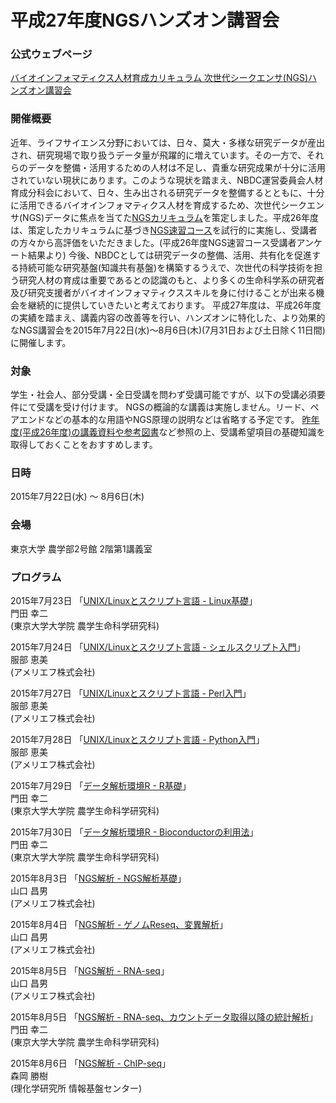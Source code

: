 # 平成27年度NGSハンズオン講習会

### 公式ウェブページ
[バイオインフォマティクス人材育成カリキュラム 次世代シークエンサ(NGS)ハンズオン講習会](http://biosciencedbc.jp/human/human-resources/workshop/h27)

### 開催概要
近年、ライフサイエンス分野においては、日々、莫大・多様な研究データが産出され、研究現場で取り扱うデータ量が飛躍的に増えています。その一方で、それらのデータを整備・活用するための人材は不足し、貴重な研究成果が十分に活用されていない現状にあります。このような現状を踏まえ、NBDC運営委員会人材育成分科会において、日々、生み出される研究データを整備するとともに、十分に活用できるバイオインフォマティクス人材を育成するため、次世代シークエンサ(NGS)データに焦点を当てた[NGSカリキュラム](http://biosciencedbc.jp/gadget/chousa/generation-sequencer.pdf)を策定しました。平成26年度は、策定したカリキュラムに基づき[NGS速習コース](http://biosciencedbc.jp/human/human-resources/workshop/h26)を試行的に実施し、受講者の方々から高評価をいただきました。(平成26年度NGS速習コース受講者アンケート結果より)
今後、NBDCとしては研究データの整備、活用、共有化を促進する持続可能な研究基盤(知識共有基盤)を構築するうえで、次世代の科学技術を担う研究人材の育成は重要であるとの認識のもと、より多くの生命科学系の研究者及び研究支援者がバイオインフォマティクススキルを身に付けることが出来る機会を継続的に提供していきたいと考えております。
平成27年度は、平成26年度の実績を踏まえ、講義内容の改善等を行い、ハンズオンに特化した、より効果的なNGS講習会を2015年7月22日(水)～8月6日(木)(7月31日および土日除く11日間)に開催します。

### 対象
学生・社会人、部分受講・全日受講を問わず受講可能ですが、以下の受講必須要件にて受講を受け付けます。
NGSの概論的な講義は実施しません。リード、ペアエンドなどの基本的な用語やNGS原理の説明などは省略する予定です。
[昨年度(平成26年度)の講義資料や参考図書](http://biosciencedbc.jp/human/human-resources/workshop/h26)など参照の上、受講希望項目の基礎知識を取得しておくことをおすすめします。  

### 日時
2015年7月22日(水) ～ 8月6日(木)  

### 会場
東京大学 農学部2号館 2階第1講義室  

### プログラム
2015年7月23日 「[UNIX/Linuxとスクリプト言語 - Linux基礎](https://github.com/AJACS-training/2015NGS_handson/blob/master/kadota1/)」  
門田 幸二  
(東京大学大学院 農学生命科学研究科)

2015年7月24日 「[UNIX/Linuxとスクリプト言語 - シェルスクリプト入門](https://github.com/AJACS-training/2015NGS_handson/blob/master/hattori1/)」  
服部 恵美  
(アメリエフ株式会社)  

2015年7月27日 「[UNIX/Linuxとスクリプト言語 - Perl入門](https://github.com/AJACS-training/2015NGS_handson/blob/master/hattori2/)」  
服部 恵美  
(アメリエフ株式会社)

2015年7月28日 「[UNIX/Linuxとスクリプト言語 - Python入門](https://github.com/AJACS-training/2015NGS_handson/blob/master/hattori3/)」  
服部 恵美  
(アメリエフ株式会社)

2015年7月29日 「[データ解析環境R - R基礎](https://github.com/AJACS-training/2015NGS_handson/blob/master/kadota2/)」  
門田 幸二  
(東京大学大学院 農学生命科学研究科)

2015年7月30日 「[データ解析環境R - Bioconductorの利用法](https://github.com/AJACS-training/2015NGS_handson/blob/master/kadota3/)」  
門田 幸二  
(東京大学大学院 農学生命科学研究科)

2015年8月3日 「[NGS解析 - NGS解析基礎](https://github.com/AJACS-training/2015NGS_handson/blob/master/yamaguchi1/)」  
山口 昌男  
(アメリエフ株式会社)

2015年8月4日 「[NGS解析 - ゲノムReseq、変異解析](https://github.com/AJACS-training/2015NGS_handson/blob/master/yamaguchi2/)」  
山口 昌男  
(アメリエフ株式会社)

2015年8月5日 「[NGS解析 - RNA-seq](https://github.com/AJACS-training/2015NGS_handson/blob/master/yamaguchi3/)」  
山口 昌男  
(アメリエフ株式会社)

2015年8月5日 「[NGS解析 - RNA-seq、カウントデータ取得以降の統計解析](https://github.com/AJACS-training/2015NGS_handson/blob/master/kadota4/)」  
門田 幸二  
(東京大学大学院 農学生命科学研究科)

2015年8月6日 「[NGS解析 - ChIP-seq](https://github.com/AJACS-training/2015NGS_handson/blob/master/morioka/)」  
森岡 勝樹  
(理化学研究所 情報基盤センター)  
